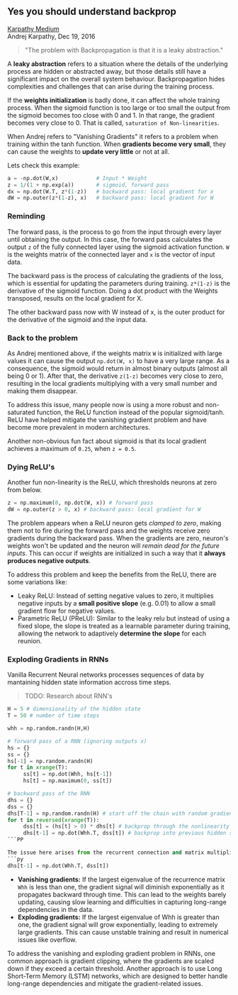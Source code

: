 ## Yes you should understand backprop
[Karpathy Medium](https://karpathy.medium.com/yes-you-should-understand-backprop-e2f06eab496b)  
Andrej Karpathy, Dec 19, 2016

> "The problem with Backpropagation is that it is a leaky abstraction."  

A **leaky abstraction** refers to a situation where the details of the underlying process are hidden or abstracted away, but those details still have a significant impact on the overall system behaviour. Backpropagation hides complexities and challenges that can arise during the training process.

If the **weights initialization** is badly done, it can affect the whole training process. When the sigmoid function is too large or too small the output from the sigmoid becomes too close with 0 and 1. In that range, the gradient becomes very close to 0. That is called, ```saturation of Non-linearities```.

When Andrej refers to "Vanishing Gradients" it refers to a problem when training within the tanh function. When **gradients become very small**, they can cause the weights to **update very little** or not at all.

Lets check this example:
```py
a = -np.dot(W,x)            # Input * Weight
z = 1/(1 + np.exp(a))       # sigmoid, forward pass
dx = np.dot(W.T, z*(1-z))   # backward pass: local gradient for x
dW = np.outer(z*(1-z), x)   # backward pass: local gradient for W
```

### Reminding
The forward pass, is the process to go from the input through every layer until obtaining the output. In this case, the forward pass calculates the output ```z``` of the fully connected layer using the sigmoid activation function.
```W``` is the weights matrix of the connected layer and ```x``` is the vector of input data. 

The backward pass is the process of calculating the gradients of the loss, which is essential for updating the parameters during training. 
```z*(1-z)``` is the derivative of the sigmoid function. Doing a dot product with the Weights transposed, results on the local gradient for X.

The other backward pass now with W instead of x, is the outer product for the derivative of the sigmoid and the input data.

### Back to the problem

As Andrej mentioned above, if the weights matrix ```W``` is initialized with large values it can cause the output ```np.dot(W, x)``` to have a very large range. As a consequence, the sigmoid would return in almost binary outputs (almost all being 0 or 1). After that, the derivative ```z(1-z)``` becomes very close to zero, resulting in the local gradients multiplying with a very small number and making them disappear. 

To address this issue, many people now is using a more robust and non-saturated function, the ReLU function instead of the popular sigmoid/tanh. ReLU have helped mitigate the vanishing gradient problem and have become more prevalent in modern architectures.

Another non-obvious fun fact about sigmoid is that its local gradient achieves a maximum of ```0.25```, when ```z = 0.5```.

### Dying ReLU's
Another fun non-linearity is the ReLU, which thresholds neurons at zero from below. 
```py
z = np.maximum(0, np.dot(W, x)) # forward pass
dW = np.outer(z > 0, x) # backward pass: local gradient for W
```
The problem appears when a ReLU neuron gets *clamped to zero*, making them not to fire during the forward pass and the weights receive zero gradients during the backward pass. When the gradients are zero, neuron's weights won't be updated and the neuron will *remain dead for the future inputs*. This can occur if weights are initialized in such a way that it **always produces negative outputs**. 

To address this problem and keep the benefits from the ReLU, there are some variations like:
- Leaky ReLU: Instead of setting negative values to zero, it multiplies negative inputs by a **small positive slope** (e.g. 0.01) to allow a small gradient flow for negative values.
- Parametric ReLU (PReLU): Similar to the leaky relu but instead of using a fixed slope, the slope is treated as a learnable parameter during training, allowing the network to adaptively **determine the slope** for each reunion.

### Exploding Gradients in RNNs

Vanilla Recurrent Neural networks processes sequences of data by mantaining hidden state information accross time steps. 

> TODO: Research about RNN's

```py
H = 5 # dimensionality of the hidden state
T = 50 # number of time steps

whh = np.random.randn(H,H)

# forward pass of a RNN (ignoring outputs x)
hs = {}
ss = {}
hs[-1] = np.random.randn(H)
for t in xrange(T):
     ss[t] = np.dot(Whh, hs[t-1])
     hs[t] = np.maximum(0, ss[t])

# backward pass of the RNN
dhs = {}
dss = {}
dhs[T-1] = np.random.randn(H) # start off the chain with random gradient
for t in reversed(xrange(T)):
     dss[t] = (hs[t] > 0) * dhs[t] # backprop through the nonlinearity
     dhs[t-1] = np.dot(Whh.T, dss[t]) # backprop into previous hidden state
```PP

The issue here arises from the recurrent connection and matrix multiplication. 
```py
dhs[t-1] = np.dot(Whh.T, dss[t])
```
- **Vanishing gradients:** If the largest eigenvalue of the recurrence matrix ```Whh``` is less than one, the gradient signal will diminish exponentially as it propagates backward through time. This can lead to the weights barely updating, causing slow learning and difficulties in capturing long-range dependencies in the data.
- **Exploding gradients:** If the largest eigenvalue of Whh is greater than one, the gradient signal will grow exponentially, leading to extremely large gradients. This can cause unstable training and result in numerical issues like overflow.

To address the vanishing and exploding gradient problem in RNNs, one common approach is gradient clipping, where the gradients are scaled down if they exceed a certain threshold. Another approach is to use Long Short-Term Memory (LSTM) networks, which are designed to better handle long-range dependencies and mitigate the gradient-related issues.
